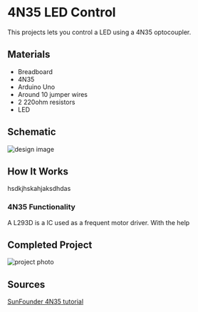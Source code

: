 # 4N35 LED Control

This projects lets you control a LED using a 4N35 optocoupler.

## Materials

- Breadboard
- 4N35
- Arduino Uno
- Around 10 jumper wires
- 2 220ohm resistors
- LED

## Schematic

![design image](https://github.com/angelina-tsuboi/L293D-Motor-Driver/blob/main/images/design.png)

## How It Works

hsdkjhskahjaksdhdas

### 4N35 Functionality

 A L293D is a IC used as a frequent motor driver. With the help 

## Completed Project

![project photo](https://github.com/angelina-tsuboi/L293D-Motor-Driver/blob/main/images/finished.jpg)

## Sources

[SunFounder 4N35 tutorial](https://www.sunfounder.com/learn/Super-Kit-V3-0-for-Arduino/lesson-10-4n35-super-kit-v3-for-arduino.html)
